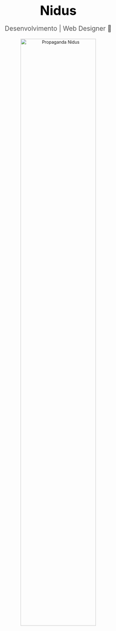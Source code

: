 <div align="center">
    <h1 style="font-size: 3em; margin-bottom: 0.5em;">
        <a href="https://nidussolutions.com/" style="text-decoration: none; color: #000;">
            Nidus
        </a>
    </h1>
    <p style="font-size: 1.5em; color: #555;">
        Desenvolvimento | Web Designer 🥑
    </p>
    <img src="https://github.com/user-attachments/assets/7bcc7b0c-9f8e-4b11-9b49-f11775f5b4a9" alt="Propaganda Nidus" style="width: 70%; border-radius: 10px;"/>
    <br>
</div>

